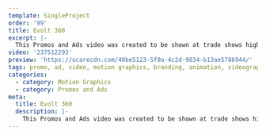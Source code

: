 ```yaml
---
template: SingleProject
order: '99'
title: Evolt 360
excerpt: |-
  This Promos and Ads video was created to be shown at trade shows highlighting Evolt 360 technology – The Evolt 360 Ecosystem consists of a body composition analyser, which utilises an eight electrode multifrequency segmental analysis known as Biometrical Impedance Analysis which helps people understanding their body in terms of Skeletal Muscle Mass, Total Body Water, Bone Mineral Content, Protein, Body Fat Percentage, Visceral Fat Levels and Segmental Analysis, B.M.R and Total Energy Expenditure​ and Age Match to Body (fitness age).
video: '237512293'
preview: 'https://ucarecdn.com/40be5123-5f0a-4c2d-9834-b13ae5786944/'
tags: promo, ad, video, motion graphics, branding, animation, videography
categories:
  - category: Motion Graphics
  - category: Promos and Ads
meta:
  title: Evolt 360
  description: |-
    This Promos and Ads video was created to be shown at trade shows highlighting Evolt 360 technology – The Evolt 360 Ecosystem consists of a body composition analyser, which utilises an eight electrode multifrequency segmental analysis known as Biometrical Impedance Analysis which helps people understanding their body in terms of Skeletal Muscle Mass, Total Body Water, Bone Mineral Content, Protein, Body Fat Percentage, Visceral Fat Levels and Segmental Analysis, B.M.R and Total Energy Expenditure​ and Age Match to Body (fitness age).
---
```

